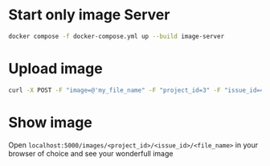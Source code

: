 # Start only image Server

```bash
docker compose -f docker-compose.yml up --build image-server
```

# Upload image

```bash
curl -X POST -F "image=@'my_file_name" -F "project_id=3" -F "issue_id=4" http://localhost:5000/dump
```

# Show image

Open ```localhost:5000/images/<project_id>/<issue_id>/<file_name>``` in your browser of choice and see your wonderfull image
